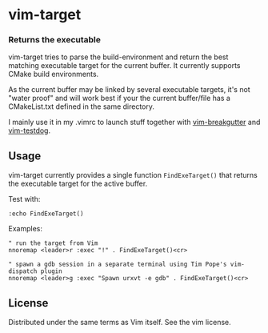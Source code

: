 vim-target
=============
### Returns the executable ###

vim-target tries to parse the build-environment and return the best matching
executable target for the current buffer. It currently supports CMake build
environments.

As the current buffer may be linked by several executable targets, it's not
"water proof" and will work best if your the current buffer/file has
a CMakeList.txt defined in the same directory.

I mainly use it in my .vimrc to launch stuff together with [vim-breakgutter](http://github.com/raspine/vim-breakgutter) and
[vim-testdog](http://github.com/raspine/vim-testdog).

## Usage
vim-target currently provides a single function `FindExeTarget()` that
returns the executable target for the active buffer.

Test with:
```
:echo FindExeTarget()
```


Examples:
```
" run the target from Vim
nnoremap <leader>r :exec "!" . FindExeTarget()<cr>

" spawn a gdb session in a separate terminal using Tim Pope's vim-dispatch plugin
nnoremap <leader>g :exec "Spawn urxvt -e gdb" . FindExeTarget()<cr>

```

## License

Distributed under the same terms as Vim itself.  See the vim license.
